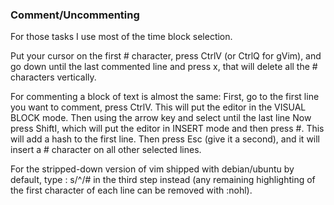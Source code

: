 ### Comment/Uncommenting
For those tasks I use most of the time block selection.

Put your cursor on the first # character, press CtrlV (or CtrlQ for gVim), and go down until the last commented line and press x, that will delete all the # characters vertically.

For commenting a block of text is almost the same:
	First, go to the first line you want to comment, press CtrlV. This will put the editor in the VISUAL BLOCK mode.
	Then using the arrow key and select until the last line
	Now press ShiftI, which will put the editor in INSERT mode and then press #. This will add a hash to the first line.
	Then press Esc (give it a second), and it will insert a # character on all other selected lines.

For the stripped-down version of vim shipped with debian/ubuntu by default, type : s/^/# in the third step instead (any remaining highlighting of the first character of each line can be removed with :nohl).
